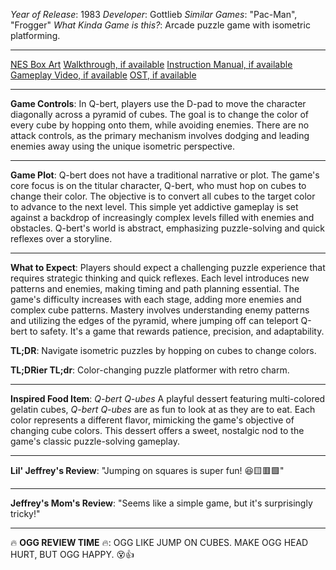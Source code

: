 *Year of Release*: 1983
*Developer*: Gottlieb
*Similar Games*: "Pac-Man", "Frogger"
*What Kinda Game is this?*: Arcade puzzle game with isometric platforming.

---
[NES Box Art](https://www.google.com/search?tbm=isch&q=NES+Box+Art+Q-bert) 
[Walkthrough, if available](https://www.google.com/search?q=Walkthrough+NES+Q-bert)
[Instruction Manual, if available](https://www.google.com/search?q=NES+Instruction+Manual+Q-bert)
[Gameplay Video, if available](https://www.youtube.com/results?search_query=gameplay+NES+Q-bert) 
[OST, if available](https://www.youtube.com/results?search_query=gameplay+NES+Q-bert+OST)

- - -
**Game Controls**:
In Q-bert, players use the D-pad to move the character diagonally across a pyramid of cubes. The goal is to change the color of every cube by hopping onto them, while avoiding enemies. There are no attack controls, as the primary mechanism involves dodging and leading enemies away using the unique isometric perspective.

- - -
**Game Plot**: 
Q-bert does not have a traditional narrative or plot. The game's core focus is on the titular character, Q-bert, who must hop on cubes to change their color. The objective is to convert all cubes to the target color to advance to the next level. This simple yet addictive gameplay is set against a backdrop of increasingly complex levels filled with enemies and obstacles. Q-bert's world is abstract, emphasizing puzzle-solving and quick reflexes over a storyline.

- - -
**What to Expect**: 
Players should expect a challenging puzzle experience that requires strategic thinking and quick reflexes. Each level introduces new patterns and enemies, making timing and path planning essential. The game's difficulty increases with each stage, adding more enemies and complex cube patterns. Mastery involves understanding enemy patterns and utilizing the edges of the pyramid, where jumping off can teleport Q-bert to safety. It's a game that rewards patience, precision, and adaptability.

**TL;DR**:
Navigate isometric puzzles by hopping on cubes to change colors.

**TL;DRier TL;dr**: 
Color-changing puzzle platformer with retro charm.

---
**Inspired Food Item**: *Q-bert Q-ubes*
A playful dessert featuring multi-colored gelatin cubes, *Q-bert Q-ubes* are as fun to look at as they are to eat. Each color represents a different flavor, mimicking the game's objective of changing cube colors. This dessert offers a sweet, nostalgic nod to the game's classic puzzle-solving gameplay.

---
**Lil' Jeffrey's Review**: "Jumping on squares is super fun! 😆🟨🟥🟩"

---
**Jeffrey's Mom's Review**: "Seems like a simple game, but it's surprisingly tricky!"

---
🔥 **OGG REVIEW TIME** 🔥: OGG LIKE JUMP ON CUBES. MAKE OGG HEAD HURT, BUT OGG HAPPY. 😵👍